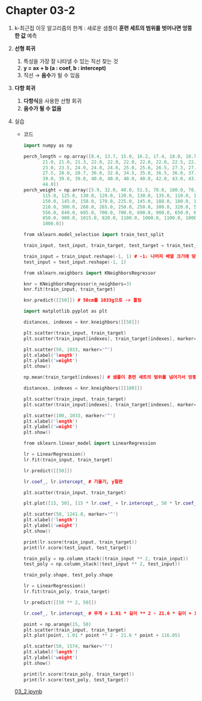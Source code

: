 # Chapter 03-2

1. k-최근접 이웃 알고리즘의 한계 : 새로운 샘플이 **훈련 세트의 범위를 벗어나면 엉뚱한 값** 예측
2. **선형 회귀**
    1. 특성을 가장 잘 나타낼 수 있는 직선 찾는 것
    2. **y = ax + b (a : coef, b : intercept)**
    3. 직선 → **음수**가 될 수 있음
3. **다항 회귀**
    1. **다항식**을 사용한 선형 회귀
    2. **음수가 될 수 없음**
4. 실습
    - 코드
        
        ```cpp
        import numpy as np
        
        perch_length = np.array([8.4, 13.7, 15.0, 16.2, 17.4, 18.0, 18.7, 19.0, 19.6, 20.0, 21.0,
               21.0, 21.0, 21.3, 22.0, 22.0, 22.0, 22.0, 22.0, 22.5, 22.5, 22.7,
               23.0, 23.5, 24.0, 24.0, 24.6, 25.0, 25.6, 26.5, 27.3, 27.5, 27.5,
               27.5, 28.0, 28.7, 30.0, 32.8, 34.5, 35.0, 36.5, 36.0, 37.0, 37.0,
               39.0, 39.0, 39.0, 40.0, 40.0, 40.0, 40.0, 42.0, 43.0, 43.0, 43.5,
               44.0])
        perch_weight = np.array([5.9, 32.0, 40.0, 51.5, 70.0, 100.0, 78.0, 80.0, 85.0, 85.0, 110.0,
               115.0, 125.0, 130.0, 120.0, 120.0, 130.0, 135.0, 110.0, 130.0,
               150.0, 145.0, 150.0, 170.0, 225.0, 145.0, 188.0, 180.0, 197.0,
               218.0, 300.0, 260.0, 265.0, 250.0, 250.0, 300.0, 320.0, 514.0,
               556.0, 840.0, 685.0, 700.0, 700.0, 690.0, 900.0, 650.0, 820.0,
               850.0, 900.0, 1015.0, 820.0, 1100.0, 1000.0, 1100.0, 1000.0,
               1000.0])
        ```
        
        ```cpp
        from sklearn.model_selection import train_test_split
        
        train_input, test_input, train_target, test_target = train_test_split(perch_length, perch_weight, random_state=42) # 훈련 세트, 테스트 세트 분리
        
        train_input = train_input.reshape(-1, 1) # -1: 나머지 배열 크기에 맞춰라
        test_input = test_input.reshape(-1, 1)
        ```
        
        ```cpp
        from sklearn.neighbors import KNeighborsRegressor
        
        knr = KNeighborsRegressor(n_neighbors=3)
        knr.fit(train_input, train_target)
        
        knr.predict([[50]]) # 50cm를 1033g으로 -> 틀림
        ```
        
        ```cpp
        import matplotlib.pyplot as plt
        
        distances, indexes = knr.kneighbors([[50]])
        
        plt.scatter(train_input, train_target)
        plt.scatter(train_input[indexes], train_target[indexes], marker='D')
        
        plt.scatter(50, 1033, marker='^')
        plt.xlabel('length')
        plt.ylabel('weight')
        plt.show()
        ```
        
        ```cpp
        np.mean(train_target[indexes]) # 샘플이 훈련 세트의 범위를 넘어가서 엉뚱한 값 예측
        ```
        
        ```cpp
        distances, indexes = knr.kneighbors([[100]])
        
        plt.scatter(train_input, train_target)
        plt.scatter(train_input[indexes], train_target[indexes], marker='D')
        
        plt.scatter(100, 1033, marker='^')
        plt.xlabel('length')
        plt.ylabel('weight')
        plt.show()
        ```
        
        ```cpp
        from sklearn.linear_model import LinearRegression
        
        lr = LinearRegression()
        lr.fit(train_input, train_target)
        
        lr.predict([[50]])
        ```
        
        ```cpp
        lr.coef_, lr.intercept_ # 기울기, y절편
        ```
        
        ```cpp
        plt.scatter(train_input, train_target)
        
        plt.plot([15, 50], [15 * lr.coef_ + lr.intercept_, 50 * lr.coef_ + lr.intercept_])
        
        plt.scatter(50, 1241.8, marker='^')
        plt.xlabel('length')
        plt.ylabel('weight')
        plt.show()
        ```
        
        ```cpp
        print(lr.score(train_input, train_target))
        print(lr.score(test_input, test_target))
        ```
        
        ```cpp
        train_poly = np.column_stack((train_input ** 2, train_input))
        test_poly = np.column_stack((test_input ** 2, test_input))
        ```
        
        ```cpp
        train_poly.shape, test_poly.shape
        ```
        
        ```cpp
        lr = LinearRegression()
        lr.fit(train_poly, train_target)
        
        lr.predict([[50 ** 2, 50]])
        ```
        
        ```cpp
        lr.coef_, lr.intercept_ # 무게 = 1.01 * 길이 ** 2 - 21.6 * 길이 + 116.05
        ```
        
        ```cpp
        point = np.arange(15, 50)
        plt.scatter(train_input, train_target)
        plt.plot(point, 1.01 * point ** 2 - 21.6 * point + 116.05)
        
        plt.scatter(50, 1574, marker='^')
        plt.xlabel('length')
        plt.ylabel('weight')
        plt.show()
        ```
        
        ```cpp
        print(lr.score(train_poly, train_target))
        print(lr.score(test_poly, test_target))
        ```
        
    
    [03_2.ipynb](03_2.ipynb)